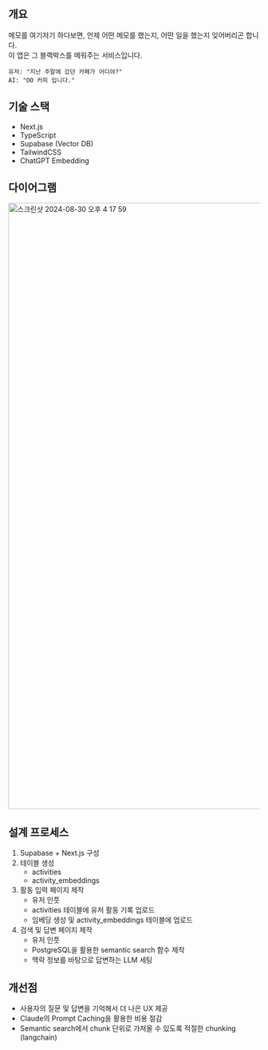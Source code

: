 ## 개요

메모를 여기저기 하다보면, 언제 어떤 메모를 했는지, 어떤 일을 했는지 잊어버리곤 합니다. <br />
이 앱은 그 블랙박스를 메워주는 서비스입니다.
```
유저: "지난 주말에 갔던 카페가 어디야?"
AI: "OO 커피 입니다."
```

## 기술 스택

- Next.js
- TypeScript
- Supabase (Vector DB)
- TailwindCSS
- ChatGPT Embedding

## 다이어그램

<img width="1213" alt="스크린샷 2024-08-30 오후 4 17 59" src="https://github.com/user-attachments/assets/6c310065-5e42-4487-b674-8f07283f9859">

## 설계 프로세스

1. Supabase + Next.js 구성
2. 테이블 생성
    - activities
    - activity_embeddings
3. 활동 입력 페이지 제작
    - 유저 인풋
    - activities 테이블에 유저 활동 기록 업로드
    - 임베딩 생성 및 activity_embeddings 테이블에 업로드
4. 검색 및 답변 페이지 제작
    - 유저 인풋
    - PostgreSQL을 활용한 semantic search 함수 제작
    - 맥락 정보를 바탕으로 답변하는 LLM 세팅

## 개선점

- 사용자의 질문 및 답변을 기억해서 더 나은 UX 제공
- Claude의 Prompt Caching을 활용한 비용 절감
- Semantic search에서 chunk 단위로 가져올 수 있도록 적절한 chunking (langchain)
